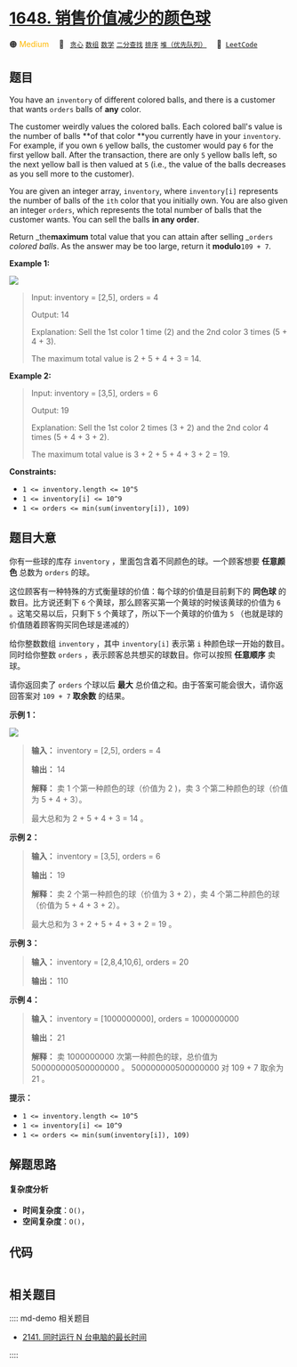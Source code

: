 # [1648. 销售价值减少的颜色球](https://leetcode.com/problems/sell-diminishing-valued-colored-balls)

🟠 <font color=#ffb800>Medium</font>&emsp; 🔖&ensp; [`贪心`](/leetcode/outline/tag/greedy.md) [`数组`](/leetcode/outline/tag/array.md) [`数学`](/leetcode/outline/tag/math.md) [`二分查找`](/leetcode/outline/tag/binary-search.md) [`排序`](/leetcode/outline/tag/sorting.md) [`堆（优先队列）`](/leetcode/outline/tag/heap-priority-queue.md)&emsp; 🔗&ensp;[`LeetCode`](https://leetcode.com/problems/sell-diminishing-valued-colored-balls)


## 题目

You have an `inventory` of different colored balls, and there is a customer
that wants `orders` balls of **any** color.

The customer weirdly values the colored balls. Each colored ball's value is
the number of balls **of that color  **you currently have in your `inventory`.
For example, if you own `6` yellow balls, the customer would pay `6` for the
first yellow ball. After the transaction, there are only `5` yellow balls
left, so the next yellow ball is then valued at `5` (i.e., the value of the
balls decreases as you sell more to the customer).

You are given an integer array, `inventory`, where `inventory[i]` represents
the number of balls of the `ith` color that you initially own. You are also
given an integer `orders`, which represents the total number of balls that the
customer wants. You can sell the balls **in any order**.

Return _the**maximum** total value that you can attain after selling _`orders`
_colored balls_. As the answer may be too large, return it **modulo**`109 +
7`.



**Example 1:**

![](https://assets.leetcode.com/uploads/2020/11/05/jj.gif)

> Input: inventory = [2,5], orders = 4
> 
> Output: 14
> 
> Explanation: Sell the 1st color 1 time (2) and the 2nd color 3 times (5 + 4 + 3).
> 
> The maximum total value is 2 + 5 + 4 + 3 = 14.

**Example 2:**

> Input: inventory = [3,5], orders = 6
> 
> Output: 19
> 
> Explanation: Sell the 1st color 2 times (3 + 2) and the 2nd color 4 times (5 + 4 + 3 + 2).
> 
> The maximum total value is 3 + 2 + 5 + 4 + 3 + 2 = 19.

**Constraints:**

  * `1 <= inventory.length <= 10^5`
  * `1 <= inventory[i] <= 10^9`
  * `1 <= orders <= min(sum(inventory[i]), 109)`


## 题目大意

你有一些球的库存 `inventory` ，里面包含着不同颜色的球。一个顾客想要 **任意颜色** 总数为 `orders` 的球。

这位顾客有一种特殊的方式衡量球的价值：每个球的价值是目前剩下的 **同色球** 的数目。比方说还剩下 `6`
个黄球，那么顾客买第一个黄球的时候该黄球的价值为 `6` 。这笔交易以后，只剩下 `5` 个黄球了，所以下一个黄球的价值为 `5`
（也就是球的价值随着顾客购买同色球是递减的）

给你整数数组 `inventory` ，其中 `inventory[i]` 表示第 `i` 种颜色球一开始的数目。同时给你整数 `orders`
，表示顾客总共想买的球数目。你可以按照 **任意顺序** 卖球。

请你返回卖了 `orders` 个球以后 **最大** 总价值之和。由于答案可能会很大，请你返回答案对 `109 + 7` **取余数** 的结果。

**示例 1：**

![](https://assets.leetcode-cn.com/aliyun-lc-upload/uploads/2020/11/08/jj.gif)

> 
> 
> 
> 
> 
> **输入：** inventory = [2,5], orders = 4
> 
> **输出：** 14
> 
> **解释：** 卖 1 个第一种颜色的球（价值为 2 )，卖 3 个第二种颜色的球（价值为 5 + 4 + 3）。
> 
> 最大总和为 2 + 5 + 4 + 3 = 14 。
> 
> 

**示例 2：**

> 
> 
> 
> 
> 
> **输入：** inventory = [3,5], orders = 6
> 
> **输出：** 19
> 
> **解释：** 卖 2 个第一种颜色的球（价值为 3 + 2），卖 4 个第二种颜色的球（价值为 5 + 4 + 3 + 2）。
> 
> 最大总和为 3 + 2 + 5 + 4 + 3 + 2 = 19 。
> 
> 

**示例 3：**

> 
> 
> 
> 
> 
> **输入：** inventory = [2,8,4,10,6], orders = 20
> 
> **输出：** 110
> 
> 

**示例 4：**

> 
> 
> 
> 
> 
> **输入：** inventory = [1000000000], orders = 1000000000
> 
> **输出：** 21
> 
> **解释：** 卖 1000000000 次第一种颜色的球，总价值为 500000000500000000 。 500000000500000000 对 109 + 7 取余为 21 。
> 
> 

**提示：**

  * `1 <= inventory.length <= 10^5`
  * `1 <= inventory[i] <= 10^9`
  * `1 <= orders <= min(sum(inventory[i]), 109)`


## 解题思路

#### 复杂度分析

- **时间复杂度**：`O()`，
- **空间复杂度**：`O()`，

## 代码

```javascript

```

## 相关题目

:::: md-demo 相关题目
- [2141. 同时运行 N 台电脑的最长时间](https://leetcode.com/problems/maximum-running-time-of-n-computers)

::::
